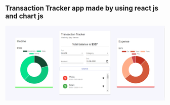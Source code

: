<h2>Transaction Tracker app made by using react js and chart js</h2>
<img src="./src/assets/tt_project_ss.PNG" alt="" />
